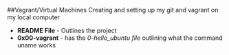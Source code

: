 ##Vagrant/Virtual Machines
Creating and setting up my git and vagrant on my local computer
* **README File** - Outlines the project
* **0x00-vagrant** - has the *0-hello_ubuntu file* outlining what the command uname works
